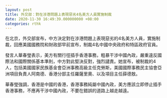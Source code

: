 ```yaml
---
layout: post
title: 外交部：對在涉港問題上表現惡劣4名美方人員實施制裁
date: 2020-11-30 16:49:39.000000000 +08:00
categories: rthk
---
```


在北京，外交部宣布，中方決定對在涉港問題上表現惡劣的4名美方人員，實施制裁，回應美國國務院和財政部早前宣布，制裁4名中國中央政府和特區政府官員。

發言人華春瑩表示，美方有關行徑插手香港事務，粗暴干涉中國內政，嚴重違反國際法和國際關係基本準則，中方對此堅決反對，強烈譴責。她宣布，被制裁的4人，包括美國國家民族基金會亞洲事務高級主任克勞斯，美國國際事務民主協會亞洲項目負責人阿南德、香港分部主任羅薩里奧、以及項目主任薛德敖。

華春瑩強調，香港是中國的香港，香港事務純屬中國內政，美方應該立即停止插手香港事務，不應再干涉中國內政，不要在錯誤的道路上越走越遠。
